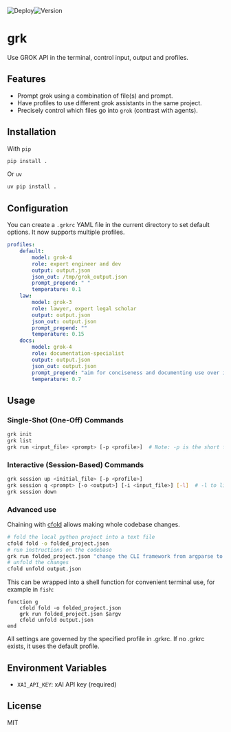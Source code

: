 ![Deploy](https://github.com/wr1/grk/actions/workflows/tests.yml/badge.svg)![Version](https://img.shields.io/github/v/release/wr1/grk)
# grk

Use GROK API in the terminal, control input, output and profiles. 

## Features

- Prompt grok using a combination of file(s) and prompt.
- Have profiles to use different grok assistants in the same project.
- Precisely control which files go into `grok` (contrast with agents).

## Installation
With `pip`
```bash
pip install . 
```
Or `uv`
```bash
uv pip install . 
```

## Configuration
You can create a `.grkrc` YAML file in the current directory to set default options. It now supports multiple profiles.

```yaml
profiles:
    default:
        model: grok-4
        role: expert engineer and dev
        output: output.json
        json_out: /tmp/grok_output.json
        prompt_prepend: " "
        temperature: 0.1  
    law:
        model: grok-3
        role: lawyer, expert legal scholar
        output: output.json
        json_out: output.json
        prompt_prepend: ""
        temperature: 0.15
    docs:
        model: grok-4
        role: documentation-specialist
        output: output.json
        json_out: output.json
        prompt_prepend: "aim for conciseness and documenting use over implementation, "
        temperature: 0.7  
```

## Usage

### Single-Shot (One-Off) Commands
```bash
grk init
grk list
grk run <input_file> <prompt> [-p <profile>]  # Note: -p is the short form for --profile
```

### Interactive (Session-Based) Commands
```bash
grk session up <initial_file> [-p <profile>]
grk session q <prompt> [-o <output>] [-i <input_file>] [-l]  # -l to list session details
grk session down
```


### Advanced use
Chaining with [cfold](https://github.com/wr1/cfold) allows making whole codebase changes. 
```bash
# fold the local python project into a text file
cfold fold -o folded_project.json
# run instructions on the codebase
grk run folded_project.json "change the CLI framework from argparse to click"  
# unfold the changes
cfold unfold output.json
```
This can be wrapped into a shell function for convenient terminal use, for example in `fish`: 
```shell
function g 
    cfold fold -o folded_project.json
    grk run folded_project.json $argv    
    cfold unfold output.json
end
```


All settings are governed by the specified profile in .grkrc. If no .grkrc exists, it uses the default profile.

## Environment Variables

- `XAI_API_KEY`: xAI API key (required)

## License 
MIT

<!-- ## Documentation

For detailed documentation, visit our [MkDocs site](./docs/index.md) or run `mkdocs serve` locally after installing dependencies with `uv add mkdocs mkdocs-material`. -->


